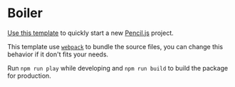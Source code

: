 # Boiler

[Use this template](https://github.com/pencil-js/pencil.js-boiler/generate) to quickly start a new [Pencil.js](https://github.com/pencil-js/pencil.js) project.

This template use [`webpack`](https://webpack.js.org/) to bundle the source files, you can change this behavior if it don't fits your needs.

Run `npm run play` while developing and `npm run build` to build the package for production.
